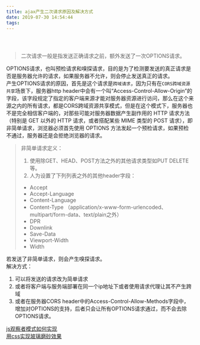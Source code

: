 ```yaml
---
title: ajax产生二次请求原因及解决方式
date: 2019-07-30 14:54:44
tags:
---
```

<div class="post-block"><link itemprop="mainEntityOfPage" href="http://cmszlx.win/2019/07/30/ajax产生二次请求原因及解决方式/"><span hidden="" itemprop="author" itemscope="" itemtype="http://schema.org/Person"><meta itemprop="name" content="linXiao"><meta itemprop="description" content=""><meta itemprop="image" content="/images/avatar.gif"></span><span hidden="" itemprop="publisher" itemscope="" itemtype="http://schema.org/Organization"><meta itemprop="name" content="Hurry"></span><header class="post-header"><h1 class="post-title" itemprop="name headline"></h1><div class="post-meta"><span class="post-time"><span class="post-meta-item-icon"><i class="fa fa-calendar-o"></i></span></span></div></header><div class="post-body" itemprop="articleBody"><blockquote><p>二次请求一般是指发送正确请求之前，额外发送了一次OPTIONS请求。</p></blockquote><p>OPTIONS请求，也叫预检请求和嗅探请求，目的是为了检测要发送的真正请求是否是服务器允许的请求，如果服务器不允许，则会停止发送真正的请求。<br>产生OPTIONS请求的原因，首先是这个请求是<code>跨域请求</code>，因为只有在<code>CORS跨域资源共享</code>场景下，服务器http header中会有一个叫“Access-Control-Allow-Origin”的字段，该字段规定了指定的客户端来源才能对服务器资源进行访问，那么在这个来源之内的所有请求，都是CORS跨域资源共享模式，但是在这个模式下，服务器也不是完全相信客户端的，对那些可能对服务器数据产生副作用的 HTTP 请求方法（特别是 GET 以外的 HTTP 请求，或者搭配某些 MIME 类型的 POST 请求），即非简单请求，浏览器必须首先使用 OPTIONS 方法发起一个预检请求，如果预检不通过，服务器还是会拒绝浏览器的请求。</p><blockquote><p>非简单请求定义：</p><ol><li>使用除GET、HEAD、POST方法之外的其他请求类型如PUT DELETE 等。</li><li>人为设置了下列列表之外的其他header字段：</li></ol><ul><li>Accept</li><li>Accept-Language</li><li>Content-Language</li><li>Content-Type （application/x-www-form-urlencoded、multipart/form-data、text/plain之外）</li><li>DPR</li><li>Downlink</li><li>Save-Data</li><li>Viewport-Width</li><li>Width</li></ul></blockquote><p>若发送了非简单请求，则会产生嗅探请求。<br>解决方式：</p><ol><li>可以将发送的请求改为简单请求</li><li>或者将客户端与服务端部署在同一个ip地址下或者使用请求代理让其不产生跨域</li><li>或者在服务器CORS header中的Access-Control-Allow-Methods字段中，增加对OPTIONS的支持，后者只会让所有OPTIONS请求通过，而不会去除OPTIONS请求。</li></ol></div><footer class="post-footer"><div class="post-nav"><div class="post-nav-next post-nav-item"><a href="/2019/07/30/js观察者模式如何实现/" rel="next" title="js观察者模式如何实现"><i class="fa fa-chevron-left"></i> js观察者模式如何实现 </a></div><span class="post-nav-divider"></span><div class="post-nav-prev post-nav-item"><a href="/2019/07/30/用css实现玻璃磨砂效果/" rel="prev" title="用css实现玻璃磨砂效果"> 用css实现玻璃磨砂效果 <i class="fa fa-chevron-right"></i></a></div></div></footer></div>
